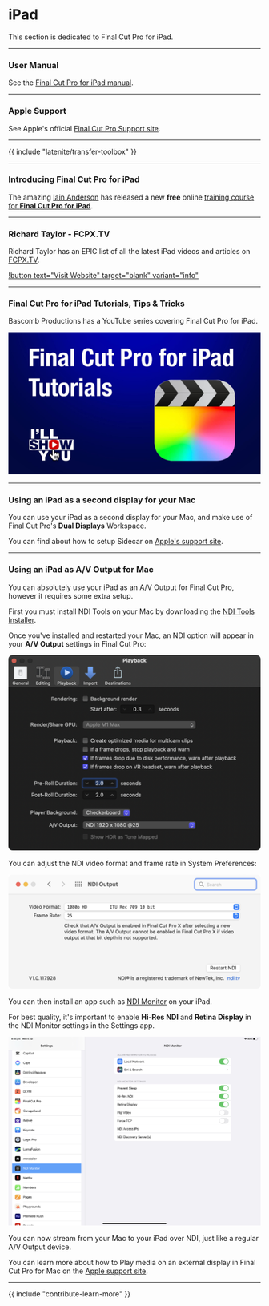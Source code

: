 # iPad

This section is dedicated to Final Cut Pro for iPad.

---

### User Manual

See the [Final Cut Pro for iPad manual](https://support.apple.com/en-au/guide/final-cut-pro-ipad/welcome/ipados).

---

### Apple Support

See Apple's official [Final Cut Pro Support site](https://support.apple.com/final-cut-pro).

---

{{ include "latenite/transfer-toolbox" }}

---

### Introducing Final Cut Pro for iPad

The amazing [Iain Anderson](https://iain-anderson.com) has released a new **free** online [training course for **Final Cut Pro for iPad**](https://macprovideo.com/course/introducing-final-cut-pro-for-ipad).

---

### Richard Taylor - FCPX.TV

Richard Taylor has an EPIC list of all the latest iPad videos and articles on [FCPX.TV](https://fcpx.tv/).

[!button text="Visit Website" target="blank" variant="info"](https://fcpx.tv/pages1/fcipad.html)

---

### Final Cut Pro for iPad Tutorials, Tips & Tricks

Bascomb Productions has a YouTube series covering Final Cut Pro for iPad.

[![](/static/fcp-for-ipad-tutorials.jpg)](https://www.youtube.com/playlist?list=PL-SbkI16sMhT1bGW5j9LDtU77bf7cBEXq)

---

### Using an iPad as a second display for your Mac

You can use your iPad as a second display for your Mac, and make use of Final Cut Pro's **Dual Displays** Workspace.

You can find about how to setup Sidecar on [Apple's support site](https://support.apple.com/en-au/guide/mac-help/mchlf3c6f7ae/mac).

---

### Using an iPad as A/V Output for Mac

You can absolutely use your iPad as an A/V Output for Final Cut Pro, however it requires some extra setup.

First you must install NDI Tools on your Mac by downloading the [NDI Tools Installer](https://downloads.ndi.tv/Tools/NDIToolsInstaller.pkg).

Once you've installed and restarted your Mac, an NDI option will appear in your **A/V Output** settings in Final Cut Pro:

![](/static/ndi-av-output.png)

You can adjust the NDI video format and frame rate in System Preferences:

![](/static/ndi-system-prefs.png)

You can then install an app such as [NDI Monitor](https://apps.apple.com/au/app/ndi-monitor/id1196221514) on your iPad.

For best quality, it's important to enable **Hi-Res NDI** and **Retina Display** in the NDI Monitor settings in the Settings app.

![](/static/ndi-monitor-settings.jpeg)

You can now stream from your Mac to your iPad over NDI, just like a regular A/V Output device.

You can learn more about how to Play media on an external display in Final Cut Pro for Mac on the [Apple support site](https://support.apple.com/en-au/guide/final-cut-pro/vera5b0c804/mac).

---

{{ include "contribute-learn-more" }}
